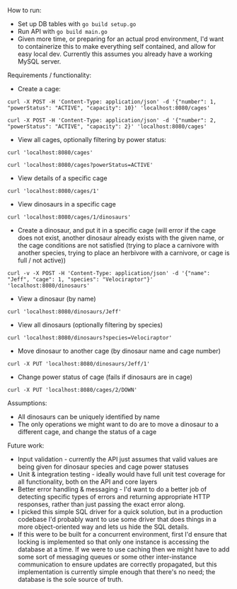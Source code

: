 How to run:
* Set up DB tables with `go build setup.go`
* Run API with `go build main.go`
* Given more time, or preparing for an actual prod environment, I'd want to containerize this to make everything self contained, and allow for easy local dev. Currently this assumes you already have a working MySQL server.

Requirements / functionality:
* Create a cage:

`curl -X POST -H 'Content-Type: application/json' -d '{"number": 1, "powerStatus": "ACTIVE", "capacity": 10}' 'localhost:8080/cages'`

`curl -X POST -H 'Content-Type: application/json' -d '{"number": 2, "powerStatus": "ACTIVE", "capacity": 2}' 'localhost:8080/cages'`

* View all cages, optionally filtering by power status:

`curl 'localhost:8080/cages'`

`curl 'localhost:8080/cages?powerStatus=ACTIVE'`

* View details of a specific cage

`curl 'localhost:8080/cages/1'`

* View dinosaurs in a specific cage

`curl 'localhost:8080/cages/1/dinosaurs'`

* Create a dinosaur, and put it in a specific cage (will error if the cage does not exist, another dinosaur already exists with the given name, or the cage conditions are not satisfied (trying to place a carnivore with another species, trying to place an herbivore with a carnivore, or cage is full / not active))

`curl -v -X POST -H 'Content-Type: application/json' -d '{"name": "Jeff", "cage": 1, "species": "Velociraptor"}' 'localhost:8080/dinosaurs'`

* View a dinosaur (by name)

`curl 'localhost:8080/dinosaurs/Jeff'`

* View all dinosaurs (optionally filtering by species)

`curl 'localhost:8080/dinosaurs?species=Velociraptor'`

* Move dinosaur to another cage (by dinosaur name and cage number)

`curl -X PUT 'localhost:8080/dinosaurs/Jeff/1'`

* Change power status of cage (fails if dinosaurs are in cage)

`curl -X PUT 'localhost:8080/cages/2/DOWN'`

Assumptions:
* All dinosaurs can be uniquely identified by name
* The only operations we might want to do are to move a dinosaur to a different cage, and change the status of a cage

Future work:
* Input validation - currently the API just assumes that valid values are being given for dinosaur species and cage power statuses
* Unit & integration testing - ideally would have full unit test coverage for all functionality, both on the API and core layers
* Better error handling & messaging - I'd want to do a better job of detecting specific types of errors and returning appropriate HTTP responses, rather than just passing the exact error along.
* I picked this simple SQL driver for a quick solution, but in a production codebase I'd probably want to use some driver that does things in a more object-oriented way and lets us hide the SQL details.
* If this were to be built for a concurrent environment, first I'd ensure that locking is implemented so that only one instance is accessing the database at a time. If we were to use caching then we might have to add some sort of messaging queues or some other inter-instance communication to ensure updates are correctly propagated, but this implementation is currently simple enough that there's no need; the database is the sole source of truth.
